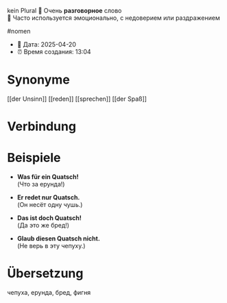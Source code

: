 kein Plural
🔹 Очень **разговорное** слово  
🔹 Часто используется эмоционально, с недоверием или раздражением

#nomen
- 📍 Дата: 2025-04-20
- ⏰ Время создания: 13:04
# Synonyme
[[der Unsinn]]
[[reden]]
[[sprechen]]
[[der Spaß]]
# Verbindung 

# Beispiele
- **Was für ein Quatsch!**  
    (Что за ерунда!)
    
- **Er redet nur Quatsch.**  
    (Он несёт одну чушь.)
    
- **Das ist doch Quatsch!**  
    (Да это же бред!)
    
- **Glaub diesen Quatsch nicht.**  
    (Не верь в эту чепуху.)
# Übersetzung
чепуха, ерунда, бред, фигня